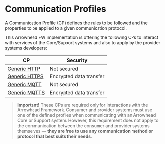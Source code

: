 # Communication Profiles

A Communication Profile (CP) defines the rules to be followed and the properties to be applied to a given communication protocol.

This Arrowhead FW implementation is offering the following CPs to interact with services of the Core/Support systems and also to apply by the provider systems developers:

| CP | Security|
| --- | --- |
| [Generic HTTP](./generic-http-template.md) | Not secured |
| [Generic HTTPS](./generic-https-template.md) | Encrypted data transfer | 
| [Generic MQTT](./generic-mqtt-template.md) | Not secured |  
| [Generic MQTTS](./generic-mqtts-template.md) | Encrypted data transfer | 

> **Important!** These CPs are required only for interactions with the Arrowhead Framework. Consumer and provider systems must use one of the defined profiles when communicating with an Arrowhead Core or Support system. However, this requirement does not apply to the communication between the consumer and provider systems themselves — **they are free to use any communication method or protocol that best suits their needs**.